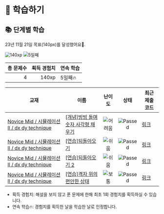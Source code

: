 # 📖 학습하기

## 📚 단계별 학습
23년 11월 21일 목표(140px)를 달성했어요🥳.

![140xp](https://img.shields.io/badge/EXP-140xp-%235cb85c.svg?for-the-badge)
![5일째](https://img.shields.io/badge/연속학습-5일째-%23E34F26.svg?for-the-badge)

|총 문제수|획득 경험치|연속 학습|
|---:|---:|---|
4|140xp|5일째🔥|

|교재|이름|난이도|상태|최근 제출 코드|
|---|---|:---:|:---:|---|
|[Novice Mid / 시뮬레이션 II / dx dy technique](https://www.codetree.ai/missions?missionId=5)|[[개념]빙빙 돌며 숫자 사각형 채우기](https://www.codetree.ai/missions/5/problems/snail-number-square)|![어려움][hard]|![Passed][passed]|[링크](https://github.com/kimzoo2/codetree-TILs/blob/main/231121/%EB%B9%99%EB%B9%99%20%EB%8F%8C%EB%A9%B0%20%EC%88%AB%EC%9E%90%20%EC%82%AC%EA%B0%81%ED%98%95%20%EC%B1%84%EC%9A%B0%EA%B8%B0/snail-number-square.java)|
|[Novice Mid / 시뮬레이션 II / dx dy technique](https://www.codetree.ai/missions?missionId=5)|[[연습]되돌아오기](https://www.codetree.ai/missions/5/problems/come-back)|![쉬움][easy]|![Passed][passed]|[링크](https://github.com/kimzoo2/codetree-TILs/blob/main/231121/%EB%90%98%EB%8F%8C%EC%95%84%EC%98%A4%EA%B8%B0/come-back.java)|
|[Novice Mid / 시뮬레이션 II / dx dy technique](https://www.codetree.ai/missions?missionId=5)|[[연습]되돌아오기 2](https://www.codetree.ai/missions/5/problems/come-back-2)|![쉬움][easy]|![Passed][passed]|[링크](https://github.com/kimzoo2/codetree-TILs/blob/main/231121/%EB%90%98%EB%8F%8C%EC%95%84%EC%98%A4%EA%B8%B0%202/come-back-2.java)|
|[Novice Mid / 시뮬레이션 II / dx dy technique](https://www.codetree.ai/missions?missionId=5)|[[연습]격자 위의 편안한 상태](https://www.codetree.ai/missions/5/problems/comfortable-state-on-the-grid)|![보통][medium]|![Passed][passed]|[링크](https://github.com/kimzoo2/codetree-TILs/blob/main/231121/%EA%B2%A9%EC%9E%90%20%EC%9C%84%EC%9D%98%20%ED%8E%B8%EC%95%88%ED%95%9C%20%EC%83%81%ED%83%9C/comfortable-state-on-the-grid.java)|


* 획득 경험치: 해설을 보지 않고 푼 문제에 한해 최초 1회 경험치를 획득하실 수 있습니다.
* 연속 학습:fire:: 경험치를 획득한 날을 학습한 날로 인정합니다.










[b5]: https://img.shields.io/badge/Bronze_5-%235D3E31.svg
[b4]: https://img.shields.io/badge/Bronze_4-%235D3E31.svg
[b3]: https://img.shields.io/badge/Bronze_3-%235D3E31.svg
[b2]: https://img.shields.io/badge/Bronze_2-%235D3E31.svg
[b1]: https://img.shields.io/badge/Bronze_1-%235D3E31.svg
[s5]: https://img.shields.io/badge/Silver_5-%23394960.svg
[s4]: https://img.shields.io/badge/Silver_4-%23394960.svg
[s3]: https://img.shields.io/badge/Silver_3-%23394960.svg
[s2]: https://img.shields.io/badge/Silver_2-%23394960.svg
[s1]: https://img.shields.io/badge/Silver_1-%23394960.svg
[g5]: https://img.shields.io/badge/Gold_5-%23FFC433.svg
[g4]: https://img.shields.io/badge/Gold_4-%23FFC433.svg
[g3]: https://img.shields.io/badge/Gold_3-%23FFC433.svg
[g2]: https://img.shields.io/badge/Gold_2-%23FFC433.svg
[g1]: https://img.shields.io/badge/Gold_1-%23FFC433.svg
[p5]: https://img.shields.io/badge/Platinum_5-%2376DDD8.svg
[p4]: https://img.shields.io/badge/Platinum_4-%2376DDD8.svg
[p3]: https://img.shields.io/badge/Platinum_3-%2376DDD8.svg
[p2]: https://img.shields.io/badge/Platinum_2-%2376DDD8.svg
[p1]: https://img.shields.io/badge/Platinum_1-%2376DDD8.svg
[passed]: https://img.shields.io/badge/Passed-%23009D27.svg
[failed]: https://img.shields.io/badge/Failed-%23D24D57.svg
[easy]: https://img.shields.io/badge/쉬움-%235cb85c.svg?for-the-badge
[medium]: https://img.shields.io/badge/보통-%23FFC433.svg?for-the-badge
[hard]: https://img.shields.io/badge/어려움-%23D24D57.svg?for-the-badge